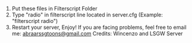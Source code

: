 1. Put these files in Filterscript Folder
2. Type "radio" in filterscript line located in server.cfg (Example: "filterscript radio")
3. Restart your server, Enjoy!
If you are facing problems, feel free to email me: abraarssgtoons@gmail.com
Credits: Wincenzo and LSGW Server
